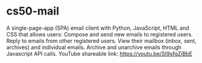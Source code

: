 # cs50-mail

A single-page-app (SPA) email client with  Python, JavaScript, HTML and CSS that allows users:
Compose and send new emails to registered users.
Reply to emails from other registered users.
View their mailbox (inbox, sent, archives) and individual emails.
Archive and unarchive emails through Javascript API calls.
YouTube shareable link: https://youtu.be/SI9sfgZiBbE
